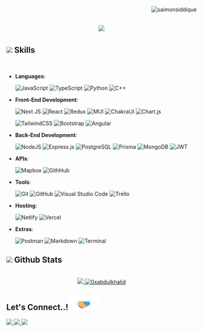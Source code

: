 <img align="right" src="https://visitor-badge.laobi.icu/badge?page_id=saimonsiddique/saimonsiddique" alt="saimonsiddique">    
<h1 align="center">
    <img src="https://readme-typing-svg.herokuapp.com/?lines=Hi!+This+is+Saimon+;Nice+to+meet+you+%F0%9F%91%8B&center=true&size=30">
</h1>



## <img src="https://media2.giphy.com/media/QssGEmpkyEOhBCb7e1/giphy.gif?cid=ecf05e47a0n3gi1bfqntqmob8g9aid1oyj2wr3ds3mg700bl&rid=giphy.gif" width ="25"><b> Skills</b>
<br>

<p align="center">

  - **Languages**:
	
	![JavaScript](https://img.shields.io/badge/javascript-%23F7DF1E.svg?style=for-the-badge&logo=javascript&logoColor=black)
	![TypeScript](https://img.shields.io/badge/typescript-%233178C6.svg?style=for-the-badge&logo=typescript&logoColor=white)
   	![Python](https://img.shields.io/badge/Python%20-%2314354C.svg?style=for-the-badge&logo=python&logoColor=white)
   	![C++](https://img.shields.io/badge/C++%20-%2300599C.svg?style=for-the-badge&logo=c%2B%2B&logoColor=white)

    
	

- **Front-End Development**:
	
   ![Next JS](https://img.shields.io/badge/Next-black?style=for-the-badge&logo=next.js&logoColor=white)
   ![React](https://img.shields.io/badge/react-%2361DAFB.svg?style=for-the-badge&logo=react&logoColor=%2320232a)
   ![Redux](https://img.shields.io/badge/redux-%23764ABC.svg?style=for-the-badge&logo=redux&logoColor=white)
   ![MUI](https://img.shields.io/badge/mui-%23007FFF.svg?style=for-the-badge&logo=mui&logoColor=white)
   ![ChakraUI](https://img.shields.io/badge/chakraui-%23319795.svg?style=for-the-badge&logo=chakraui&logoColor=white)
   ![Chart.js](https://img.shields.io/badge/Chart.js-%23FF6384.svg?style=for-the-badge&logo=chartdotjs&logoColor=white)
	
   ![TailwindCSS](https://img.shields.io/badge/tailwind-%2338B2AC.svg?style=for-the-badge&logo=tailwind-css&logoColor=white)
   ![Bootstrap](https://img.shields.io/badge/bootstrap-%23563D7C.svg?style=for-the-badge&logo=bootstrap&logoColor=white)
   ![Angular](https://img.shields.io/badge/angular-%23DD0031.svg?style=for-the-badge&logo=angular&logoColor=white)
   

- **Back-End Development**:
	
   ![NodeJS](https://img.shields.io/badge/node.js-6DA55F?style=for-the-badge&logo=node.js&logoColor=white)
   ![Express.js](https://img.shields.io/badge/express.js-%23404d59.svg?style=for-the-badge&logo=express&logoColor=%2361DAFB)
   ![PostgreSQL](https://img.shields.io/badge/postgresql-%234169E1.svg?style=for-the-badge&logo=postgresql&logoColor=white)
   ![Prisma](https://img.shields.io/badge/prisma-%232D3748.svg?style=for-the-badge&logo=prisma&logoColor=white)
   ![MongoDB](https://img.shields.io/badge/MongoDB-%234ea94b.svg?style=for-the-badge&logo=mongodb&logoColor=white)
   ![JWT](https://img.shields.io/badge/JWT-%23E0234E?style=for-the-badge&logo=JSON%20web%20tokens)

	


 - **APIs**: 
	
	![Mapbox](https://img.shields.io/badge/mapbox-black?style=for-the-badge&logo=mapbox&logoColor=white)
	![GithHub](https://img.shields.io/badge/github-%23181717?style=for-the-badge&logo=github&logoColor=white)



	
<!-- - **Database**: -->
	
 
	
- **Tools**:

    ![Git](https://img.shields.io/badge/git-%23F05033.svg?style=for-the-badge&logo=git&logoColor=white)
    ![GitHub](https://img.shields.io/badge/github-%236DB33F.svg?style=for-the-badge&logo=github&logoColor=white)
    ![Visual Studio Code](https://img.shields.io/badge/VS%20Code-0078d7.svg?style=for-the-badge&logo=visual-studio-code&logoColor=white)
    ![Trello](https://img.shields.io/badge/Trello-%23026AA7.svg?style=for-the-badge&logo=Trello&logoColor=white)


- **Hosting**:
	
   ![Netlify](https://img.shields.io/badge/netlify-%23000000.svg?style=for-the-badge&logo=netlify&logoColor=#00C7B7) 
   ![Vercel](https://img.shields.io/badge/vercel-00A95C.svg?style=for-the-badge&logo=vercel&logoColor=white)

- **Extras**:
	
    ![Postman](https://img.shields.io/badge/Postman-FF6C37?style=for-the-badge&logo=postman&logoColor=white)
    ![Markdown](https://img.shields.io/badge/markdown-%23000000.svg?style=for-the-badge&logo=markdown&logoColor=white) 
    ![Terminal](https://img.shields.io/badge/Terminal-%23054020?style=for-the-badge&logo=gnu-bash&logoColor=white)
</p>

## <img src="https://media.giphy.com/media/iY8CRBdQXODJSCERIr/giphy.gif" width="35"><b> Github Stats </b>
<br>

<div style="flex" align="center">

<a href="https://github.com/saimonsiddique/">
	  <img src="https://github-readme-stats.vercel.app/api?username=saimonsiddique&include_all_commits=true&count_private=true&show_icons=true&line_height=20&title_color=7A7ADB&icon_color=2234AE&text_color=D3D3D3&bg_color=0,000000,130F40" width="59%"/>
<img src="https://github-readme-stats.vercel.app/api/top-langs?username=saimonsiddique&show_icons=true&locale=en&layout=compact&line_height=20&title_color=7A7ADB&icon_color=2234AE&text_color=D3D3D3&bg_color=0,000000,130F40" width="38%"  alt="0xabdulkhalid"/>



</a>
</div> 


## <b> Let's Connect..!</b><img src="https://github.com/0xAbdulKhalid/0xAbdulKhalid/raw/main/assets/mdImages/handshake.gif" width ="80">
<p left="center">
<a href="https://www.linkedin.com/in/saimonsiddique/" target="blank">
  <img src="https://img.shields.io/badge/linkedin-%230077B5.svg?&style=for-the-badge&logo=linkedin&logoColor=white" height=25>
</a> 
<a href="https://www.facebook.com/zahidpy/">
  <img src="https://img.shields.io/badge/Facebook-1877F2?style=for-the-badge&logo=facebook&logoColor=white" height=25>
</a>

<a href="mailto:saimonsiddiquee@gmail.com">
  <img src="https://img.shields.io/badge/Gmail-D14836?style=for-the-badge&logo=gmail&logoColor=white" height=25>
</a>
</p>

<br/>


<!--- https://github.com/badges/shields/blob/master/doc/logos.md -->


